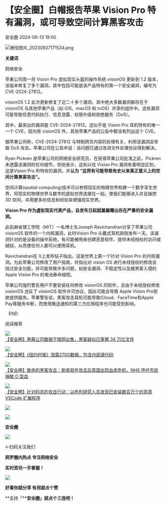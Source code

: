 #  【安全圈】白帽报告苹果 Vision Pro 特有漏洞，或可导致空间计算黑客攻击   
 安全圈   2024-06-13 19:00  
  
![](https://mmbiz.qpic.cn/sz_mmbiz_png/aBHpjnrGylgOvEXHviaXu1fO2nLov9bZ055v7s8F6w1DD1I0bx2h3zaOx0Mibd5CngBwwj2nTeEbupw7xpBsx27Q/640?wx_fmt=png&from=appmsg "微信图片_20230927171534.png")  
  
  
**关键词**  
  
  
  
网络安全  
  
  
苹果公司周一将 Vision Pro 虚拟现实头盔的操作系统 visionOS 更新到 1.2 版本，该版本修复了多个漏洞，其中包括可能是该产品特有的第一个安全漏洞，编号为 CVE-2024-27812。  
  
visionOS 1.2 此次更新修复了近二十多个漏洞。其中绝大多数漏洞都存在于 visionOS 与其他苹果产品（如 iOS、macOS 和 tvOS）共享的组件中。这些漏洞可能导致任意代码执行、信息泄露、权限升级和拒绝服务（DoS）。  
  
其中，最突出的漏洞是 CVE-2024-27812。这似乎是 Vision Pro 耳机特有的唯一一个 CVE，因为除 visionOS 外，其他苹果产品的公告中都没有列出这个 CVE。  
  
据苹果公司称，CVE-2024-27812 与特制网页内容的处理有关，利用该漏洞会导致 DoS 攻击。苹果公司在公告中说：该问题已通过改进文件处理协议得到解决。  
  
Ryan Pickren 是苹果公司的网络安全研究员，在获得苹果公司批准之前，Pickren 未透露该漏洞的任何细节。但他表示，这和以往 Vision Pro 漏洞有着明显区别，这是Vision Pro 所特有的漏洞，并**认为 “这将有可能导致有史以来真正意义上的空间计算黑客攻击”。**  
  
空间计算(spatial computing)技术可以参照现实的物理世界构建一个数字孪生世界，将现实的物理世界与数字的虚拟世界连接在一起。使我们能够进入并且操控 3D 空间，并用更多的信息和经验来增强现实世界。  
  
**Vision Pro 作为虚拟现实代表产品，自发布日起就屡屡曝出存在严重的安全漏洞。**  
  
此前麻省理工学院（MIT）一名博士生Joseph Ravichandran分享了苹果公司 visionOS 软件的一个内核漏洞，此时Vision Pro 头戴式耳机刚刚发布一天。该漏洞针对的是设备的操作系统，有可能被用来创建恶意软件、提供未经授权的访问或越狱，从而使任何人都可以使用耳机。  
  
Ravichandran在 X上发布帖子指出，这是世界上第一个针对 Vision Pro 的内核漏洞。为此苹果公司修改了用户指南，并指出对 vision OS 进行未经授权的修改会绕过安全功能，并可能导致许多问题，如安全漏洞、不稳定性以及被黑客入侵的 Apple Vision Pro 的电池寿命缩短。  
  
苹果公司强烈警告用户不要安装任何修改 visionOS 的软件，且由于未经授权修改 visionOS 违反了 visionOS 软件许可协议，因此可能会导致 Apple Vision Pro拒绝提供服务。苹果警告说，黑客攻击耳机可能导致iCloud、FaceTime和Apple Pay等服务中断，而使用推送通知的第三方应用程序也可能受到影响。  
  
   END    
  
  
阅读推荐  
  
  
![](https://mmbiz.qpic.cn/sz_mmbiz_jpg/aBHpjnrGyljRPMBK6fkVrTDlVptktnJlYUP5anfroiaGvqEU2LwqcYO4jnsuSfbj35zInlIU2hmsQ5QymCXWLUQ/640?wx_fmt=jpeg "")  
[【安全圈】黑莓公司数据于暗网出售，黑客疑似已掌握 34 万亿文件](http://mp.weixin.qq.com/s?__biz=MzIzMzE4NDU1OQ==&mid=2652061493&idx=1&sn=85a2739e72574b54ff74de358b6986e1&chksm=f36e1375c4199a638833b5b586d0a5368acf835673d7be0cb7de50e1eed536cefcebe3cd149a&scene=21#wechat_redirect)  
  
  
  
![](https://mmbiz.qpic.cn/sz_mmbiz_jpg/aBHpjnrGylgrxmN99hicvqUt6ssBGdmcKiaA8fkUUGHulLgd8NGz00QI7NDaQjWibO81vAyhkVONlzO6s2Yr8dNKg/640?wx_fmt=jpeg "")  
[【安全圈】《纽约时报》泄露270G数据，包含内部源代码](http://mp.weixin.qq.com/s?__biz=MzIzMzE4NDU1OQ==&mid=2652061493&idx=2&sn=41ab249425a5f1ea3d47bcf3b569a44b&chksm=f36e1375c4199a634586ea0636b84eca5e6bc943c51a52dff9c964916a0122ff5bc26b7e2b0f&scene=21#wechat_redirect)  
  
  
  
![](https://mmbiz.qpic.cn/sz_mmbiz_png/aBHpjnrGylgrxmN99hicvqUt6ssBGdmcKMaPTdQibWX1QSic9UmLuFBSKdZS0YzC0ncXsmIJ89uUQ7e96RlQia9F6w/640?wx_fmt=png "")  
[【安全圈】致命的黑客攻击：勒索软件攻击后英国出现血库危机，NHS 呼吁市民捐献 O 型血](http://mp.weixin.qq.com/s?__biz=MzIzMzE4NDU1OQ==&mid=2652061493&idx=3&sn=4cce93294dbacd721ff02996d2b5ee36&chksm=f36e1375c4199a63590c991699b02806c5ce19865e6f56d3cdbe7d23e8e1d7b0eae8c66a6040&scene=21#wechat_redirect)  
  
  
  
![](https://mmbiz.qpic.cn/sz_mmbiz_png/aBHpjnrGylgrxmN99hicvqUt6ssBGdmcKibmQbaJvqJqrJVibBVTdxNPxibQibiaTKC963vibM67EPegaLuhyoh0lwdnQ/640?wx_fmt=png "")  
[【安全圈】针对码农的攻击行动：以色列研究人员发现已安装数百万个的恶意 VSCode 扩展程序](http://mp.weixin.qq.com/s?__biz=MzIzMzE4NDU1OQ==&mid=2652061493&idx=4&sn=767918f796f1f51f05b34d9f5dc2c4a3&chksm=f36e1375c4199a63c5911a35b34fc738c6cc63166d9ae626f2ccc541fb765dc8c9fad1733cd0&scene=21#wechat_redirect)  
  
  
  
  
  
  
![](https://mmbiz.qpic.cn/mmbiz_gif/aBHpjnrGylgeVsVlL5y1RPJfUdozNyCEft6M27yliapIdNjlcdMaZ4UR4XxnQprGlCg8NH2Hz5Oib5aPIOiaqUicDQ/640?wx_fmt=gif "")  
  
  
  
![](https://mmbiz.qpic.cn/mmbiz_png/aBHpjnrGylgeVsVlL5y1RPJfUdozNyCEDQIyPYpjfp0XDaaKjeaU6YdFae1iagIvFmFb4djeiahnUy2jBnxkMbaw/640?wx_fmt=png "")  
  
**安全圈**  
  
![](https://mmbiz.qpic.cn/mmbiz_gif/aBHpjnrGylgeVsVlL5y1RPJfUdozNyCEft6M27yliapIdNjlcdMaZ4UR4XxnQprGlCg8NH2Hz5Oib5aPIOiaqUicDQ/640?wx_fmt=gif "")  
  
  
←扫码关注我们  
  
**网罗圈内热点 专注网络安全**  
  
**实时资讯一手掌握！**  
  
  
![](https://mmbiz.qpic.cn/mmbiz_gif/aBHpjnrGylgeVsVlL5y1RPJfUdozNyCE3vpzhuku5s1qibibQjHnY68iciaIGB4zYw1Zbl05GQ3H4hadeLdBpQ9wEA/640?wx_fmt=gif "")  
  
**好看你就分享 有用就点个赞**  
  
**支持「****安全圈」就点个三连吧！**  
  
  
